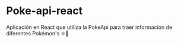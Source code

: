 # Poke-api-react
Aplicación en React que utiliza la PokeApi para traer información de diferentes Pokémon's ⚛🚀
